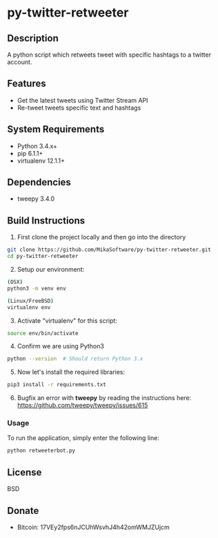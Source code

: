 # py-twitter-retweeter
## Description
A python script which retweets tweet with specific hashtags to a twitter account.

## Features
* Get the latest tweets using Twitter Stream API
* Re-tweet tweets specific text and hashtags

## System Requirements
* Python 3.4.x+
* pip 6.1.1+
* virtualenv 12.1.1+

## Dependencies
* tweepy 3.4.0

## Build Instructions
1. First clone the project locally and then go into the directory

  ```bash
  git clone https://github.com/MikaSoftware/py-twitter-retweeter.git
  cd py-twitter-retweeter
  ```


2. Setup our environment:

  ```bash
  (OSX)
  python3 -m venv env

  (Linux/FreeBSD)
  virtualenv env
  ```


3. Activate "virtualenv" for this script:

  ```bash
  source env/bin/activate
  ```


4. Confirm we are using Python3

  ```bash
  python --version  # Should return Python 3.x
  ```


5. Now let's install the required libraries:

  ```bash
  pip3 install -r requirements.txt
  ```
  
  
6. Bugfix an error with **tweepy** by reading the instructions here: https://github.com/tweepy/tweepy/issues/615



### Usage
To run the application, simply enter the following line:
  ```bash
  python retweeterbot.py
  ```


## License
BSD 


## Donate
* Bitcoin: 17VEy2fps6nJCUhWsvhJ4h42omWMJZUjcm
